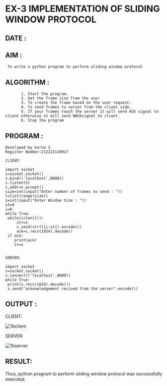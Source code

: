 # EX-3 IMPLEMENTATION OF SLIDING WINDOW PROTOCOL
## DATE :

## AIM :
     To write a python program to perform sliding window protocol
## ALGORITHM :
           1. Start the program.
           2. Get the frame size from the user
           3. To create the frame based on the user request.
           4. To send frames to server from the client side.
           5. If your frames reach the server it will send ACK signal to client otherwise it will send NACKsignal to client.
           6. Stop the program
## PROGRAM :
```
Developed by karna S
Register Number:212222110017

CLIENT:

import socket
s=socket.socket()
s.bind(('localhost',8000))
s.listen(5)
c,addr=s.accept()
size=int(input("Enter number of frames to send : "))
l=list(range(size))
s=int(input("Enter Window Size : "))
st=0
i=0
while True:
 while(i<len(l)):
     st+=s
     c.send(str(l[i:st]).encode())
     ack=c.recv(1024).decode()
 if ack:
    print(ack)
    i+=s 
    
    
SERVER:

import socket
s=socket.socket()
s.connect(('localhost',8000))
while True:
 print(s.recv(1024).decode())
 s.send("acknowledgement recived from the server".encode())
```
## OUTPUT :
CLIENT:

![1bclient](https://github.com/JananiSoundararajan/EX-3/assets/119477549/f7fbc482-fb75-41b1-ab29-1fdce6589bec)

SERVER:

![1bserver](https://github.com/JananiSoundararajan/EX-3/assets/119477549/74d8e097-5c0b-49a1-9931-874749396a79)


## RESULT:

Thus, python program to perform sliding window protocol was successfully executed.
